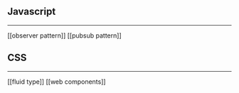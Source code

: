 ## Javascript
---
[[observer pattern]]
[[pubsub pattern]]

## CSS 
---
[[fluid type]]
[[web components]]